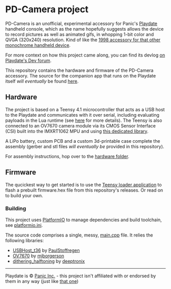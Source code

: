 # PD-Camera project

PD-Camera is an unofficial, experimental accessory for Panic's [Playdate](https://play.date) handheld console, which as the name hopefully suggests allows the device to record pictures as well as animated gifs, in whopping  1-bit color and QVGA (320x240) resolution. Kind of like the [1998 accessory for that other monochrome handheld device](https://en.wikipedia.org/wiki/Game_Boy_Camera).

For more context on how this project came along, you can find its devlog [on Playdate's Dev forum](https://devforum.play.date/t/playdate-oneil-camera/11043/28).

This repository contains the hardware and firmware of the PD-Camera accessory. The source for the companion app that runs on the Playdate itself _will eventually_ be found [here](https://github.com/t0mg/pd-camera).

## Hardware

The project is based on a Teensy 4.1 microcontroller that acts as a USB host to the Playdate and communicates with it over serial, including evaluating payloads in the Lua runtime (see [here](https://github.com/jaames/playdate-reverse-engineering/blob/main/usb/usb.md) for more details). The Teensy is also connected to an OV7670 camera module via its CMOS Sensor Interface (CSI) built into the IMXRT1062 MPU and using [this dedicated library](https://github.com/mjborgerson/OV7670).

A LiPo battery, custom PCB and a custom 3d-printable case complete the assembly (gerber and stl files _will eventually be_ provided in this repository).

For assembly instructions, hop over to the [hardware folder](/hardware/).

## Firmware

The qucickest way to get started is to use the [Teensy loader application](https://www.pjrc.com/teensy/loader.html) to flash a prebuilt firmware.hex file from this repository's releases. Or read on to build your own.

### Building

This project uses [PlatformIO](https://platformio.org/) to manage dependencies and build toolchain, see [platformio.ini](platformio.ini).

The source code comprises a single, messy, [main.cpp](src/main.cpp) file. It relies the following libraries:

  -	[USBHost_t36](https://github.com/PaulStoffregen/USBHost_t36) by [PaulStoffregen](https://github.com/PaulStoffregen)
  - [OV7670](https://github.com/mjborgerson/OV7670) by [mjborgerson](https://github.com/mjborgerson)
  - [dithering_halftoning](https://github.com/deeptronix/dithering_halftoning) by [deeptronix](https://github.com/deeptronix)

 ----

 Playdate is © [Panic Inc.](https://panic.com/) - this project isn't affiliated with or endorsed by them in any way (just like [that one](https://github.com/jaames/playdate-reverse-engineering))